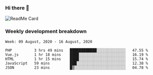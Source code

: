 ### Hi there 👋

<!--
**itzcy/itzcy** is a ✨ _special_ ✨ repository because its `README.md` (this file) appears on your GitHub profile.

Here are some ideas to get you started:

- 🔭 I’m currently working on ...
- 🌱 I’m currently learning ...
- 👯 I’m looking to collaborate on ...
- 🤔 I’m looking for help with ...
- 💬 Ask me about ...
- 📫 How to reach me: ...
- 😄 Pronouns: ...
- ⚡ Fun fact: ...
-->
![ReadMe Card](https://github-readme-stats.vercel.app/api?username=itzcy&show_icons=true&title_color=2d3198&icon_color=797cb8&text_color=24292e&bg_color=f6f8fa)

### Weekly development breakdown
<!--START_SECTION:waka-->
```text
Week: 09 August, 2020 - 16 August, 2020

PHP          3 hrs 49 mins   ████████████░░░░░░░░░░░░░   47.55 % 
Vue.js       1 hr 18 mins    ████░░░░░░░░░░░░░░░░░░░░░   16.19 % 
HTML         1 hr 15 mins    ████░░░░░░░░░░░░░░░░░░░░░   15.74 % 
JavaScript   59 mins         ███░░░░░░░░░░░░░░░░░░░░░░   12.38 % 
JSON         23 mins         █▒░░░░░░░░░░░░░░░░░░░░░░░   04.78 % 
```
<!--END_SECTION:waka-->
